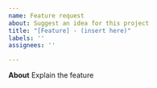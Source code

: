```yaml
---
name: Feature request
about: Suggest an idea for this project
title: "[Feature] - (insert here)"
labels: ''
assignees: ''

---
```


**About**
Explain the feature
